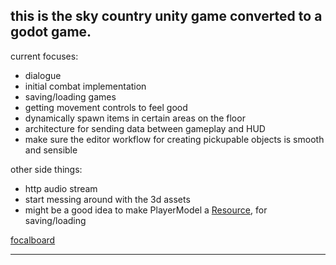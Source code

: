 this is the sky country unity game converted to a godot game. 
--
current focuses:
	
* dialogue
* initial combat implementation
* saving/loading games
* getting movement controls to feel good
* dynamically spawn items in certain areas on the floor
* architecture for sending data between gameplay and HUD
* make sure the editor workflow for creating pickupable objects is smooth and sensible

other side things:
* http audio stream
* start messing around with the 3d assets
* might be a good idea to make PlayerModel a [Resource](https://docs.godotengine.org/en/stable/tutorials/scripting/resources.html), for saving/loading


[focalboard](http://belthelziquor.com:8000/) 
	 
---
